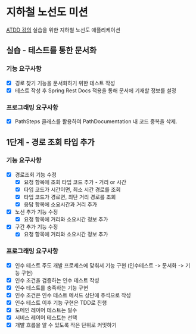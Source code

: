 # 지하철 노선도 미션
[ATDD 강의](https://edu.nextstep.camp/c/R89PYi5H) 실습을 위한 지하철 노선도 애플리케이션

## 실습 - 테스트를 통한 문서화
### 기능 요구사항
- [x] 경로 찾기 기능을 문서화하기 위한 테스트 작성
- [x] 테스트 작성 후 Spring Rest Docs 적용을 통해 문서에 기재할 정보를 설정

### 프로그래밍 요구사항
- [x] PathSteps 클래스를 활용하여 PathDocumentation 내 코드 중복을 삭제.

## 1단계 - 경로 조회 타입 추가
### 기능 요구사항 
- [x] 경로조회 기능 수정
  - [x] 요청 항목에 조회 타입 코드 추가 - 거리 or 시간
  - [x] 타입 코드가 시간이면, 최소 시간 경로를 조회
  - [x] 타입 코드가 경로면, 최단 거리 경로를 조회
  - [x] 응답 항목에 소요시간과 거리 추가
- [x] 노선 추가 기능 수정
  - [x] 요청 항목에 거리와 소요시간 정보 추가
- [x] 구간 추가 기능 수정
  - [x] 요청 항목에 거리와 소요시간 정보 추가
### 프로그래밍 요구사항
- [x] 인수 테스트 주도 개발 프로세스에 맞춰서 기능 구현 (인수테스트 -> 문서화 -> 기능 구현)
- [x] 인수 조건을 검증하는 인수 테스트 작성
- [x] 인수 테스트를 충족하는 기능 구현
- [x] 인수 조건은 인수 테스트 메서드 상단에 주석으로 작성
- [x] 인수 테스트 이후 기능 구현은 TDD로 진행
- [x] 도메인 레이어 테스트는 필수
- [x] 서비스 레이어 테스트는 선택
- [x] 개발 흐름을 알 수 있도록 작은 단위로 커밋하기
